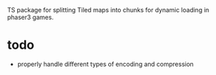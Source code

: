 TS package for splitting Tiled maps into chunks for dynamic loading in phaser3 games.

# todo
 * properly handle different types of encoding and compression